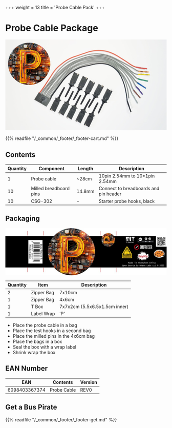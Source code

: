 +++
weight = 13
title = 'Probe Cable Pack'
+++
# Probe Cable Package

![](./img/cable-p.jpg)



{{% readfile "/_common/_footer/_footer-cart.md" %}}

## Contents

|Quantity|Component|Length|Description|
|-|-|-|-|
|1|Probe cable|~28cm|10pin 2.54mm to 10*1pin 2.54mm|
|10|Milled breadboard pins|14.8mm|Connect to breadboards and pin header|
|10|CSG-302|-|Starter probe hooks, black|

## Packaging

![](./img/wrap-p.jpg)

|Quantity|Item|Description|
|-|-|-|
|2|Zipper Bag|7x10cm|
|1|Zipper Bag|4x6cm|
|1|T Box|7x7x2cm (5.5x6.5x1.5cm inner)|
|1|Label Wrap|'P'|

- Place the probe cable in a bag
- Place the test hooks in a second bag
- Place the milled pins in the 4x6cm bag
- Place the bags in a box
- Seal the box with a wrap label
- Shrink wrap the box

## EAN Number

|**EAN**|**Contents**|**Version**|
|-|-|-|
|6098403367374|Probe Cable|REV0|

## Get a Bus Pirate
 

{{% readfile "/_common/_footer/_footer-get.md" %}}